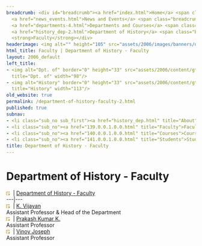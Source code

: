 ```yaml
---
breadcrumb: <div id="breadcrumb"><a href="index.html">Home</a> <span class="breadcrumb_spacer">&gt;</span>
  <a href="news_events.html">News and Events</a> <span class="breadcrumb_spacer">&gt;</span>
  <a href="departments-4.html">Departments and Courses</a> <span class="breadcrumb_spacer">&gt;</span>
  <a href="history_dep-2.html">Department of History</a> <span class="breadcrumb_spacer">&gt;</span>
  <strong>Faculty</strong></div>
headerimage: <img alt="" height="105" src="assets/2006/images/banners/departments.jpg" width="472"/>
html_title: Faculty | Department of History - Faculty
layout: 2006_default
left_title:
- <img alt="Dpt. of" border="0" height="33" src="assets/2006/content/gt/fcb6421c7c62628408190d4ca84029e5.png"
  title="Dpt. of" width="98"/>
- <img alt="History" border="0" height="33" src="assets/2006/content/gt/f9ed793f83b1f07e74fdb29b49eeb7e8.png"
  title="History" width="113"/>
old_website: true
permalink: /department-of-history-faculty-2.html
published: true
subnav:
- <li class="sub_no sub_first"><a href="history_dep.html" title="About">About</a></li>
- <li class="sub_no"><a href="139.0.0.1.0.0.html" title="Faculty">Faculty</a></li>
- <li class="sub_no"><a href="140.0.0.1.0.0.html" title="Courses">Courses</a></li>
- <li class="sub_no"><a href="141.0.0.1.0.0.html" title="Students">Students</a></li>
title: Department of History - Faculty
---
```


# Department of History - Faculty

![](assets/2006/img/article/intlink_1.gif)![](assets/2006/img/leer.gif) | [Department of History -
Faculty](department-of-history-faculty-2.html)  
---|---  
![](assets/2006/img/article/intlink_1.gif)![](assets/2006/img/leer.gif) | [K. Vijayan](vijayan-2.html)  
Assistant Professor & Head of the Department  
![](assets/2006/img/article/intlink_1.gif)![](assets/2006/img/leer.gif) | [Prakash Kumar
K.](prakash-2.html)  
Assistant Professor  
![](assets/2006/img/article/intlink_1.gif)![](assets/2006/img/leer.gif) | [Vinoy Joseph](vinoy-2.html)  
Assistant Professor